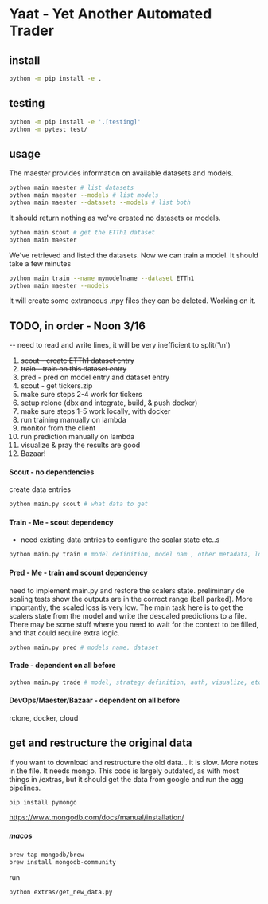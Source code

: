 # Yaat - Yet Another Automated Trader
## install
```sh
python -m pip install -e . 
```

## testing
```sh
python -m pip install -e '.[testing]'
python -m pytest test/ 
```

## usage

The maester provides information on available datasets and models.
```sh
python main maester # list datasets
python main maester --models # list models
python main maester --datasets --models # list both
```

It should return nothing as we've created no datasets or models.

```sh
python main scout # get the ETTh1 dataset
python main maester
```

We've retrieved and listed the datasets. Now we can train a model.
It should take a few minutes

```sh
python main train --name mymodelname --dataset ETTh1
python main maester --models
```

It will create some extraneous .npy files they can be deleted. Working on it.

## TODO, in order - Noon 3/16

-- need to read and write lines, it will be very inefficient to split('\n')

1. ~~scout - create ETTh1 dataset entry~~
2. ~~train - train on this dataset entry~~
3. pred - pred on model entry and dataset entry
4. scout - get tickers.zip
5. make sure steps 2-4 work for tickers
6. setup rclone (dbx and integrate, build, & push docker)
7. make sure steps 1-5 work locally, with docker
8. run training manually on lambda
10. monitor from the client
11. run prediction manually on lambda
12. visualize & pray the results are good
13. Bazaar!

#### Scout - no dependencies
create data entries
```sh
python main.py scout # what data to get
```

#### Train - Me - scout dependency
- need existing data entries to configure the scalar state etc..s
```sh
python main.py train # model definition, model nam , other metadata, local or remote, dataset, etc
```

#### Pred - Me - train and scount dependency
need to implement main.py and restore the scalers state. preliminary de scaling tests show the outputs are in the correct range (ball parked). More importantly, the scaled loss is very low. The main task here is to get the scalers state from the model and write the descaled predictions to a file.
There may be some stuff where you need to wait for the context to be filled, and that could require extra logic.
```sh
python main.py pred # models name, dataset
```

#### Trade - dependent on all before
```sh
python main.py trade # model, strategy definition, auth, visualize, etc 
```

#### DevOps/Maester/Bazaar - dependent on all before
rclone, docker, cloud

## get and restructure the original data
If you want to download and restructure the old data... it is slow.
More notes in the file. It needs mongo. This code is largely outdated,
as with most things in /extras, but it should get the data from google
and run the agg pipelines.
```sh
pip install pymongo
```
https://www.mongodb.com/docs/manual/installation/
##### macos

```sh
brew tap mongodb/brew
brew install mongodb-community
```

run
```sh
python extras/get_new_data.py
```
